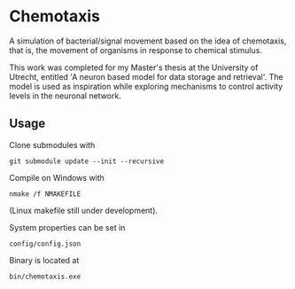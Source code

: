 # Chemotaxis

A simulation of bacterial/signal movement based on the idea of chemotaxis, that is, the movement of organisms in response to chemical stimulus.

This work was completed for my Master's thesis at the University of Utrecht, entitled 'A neuron based model for data storage and retrieval'. The model is used as inspiration while exploring mechanisms to control activity levels in the neuronal network.

## Usage

Clone submodules with
```
git submodule update --init --recursive
```

Compile on Windows with
```
nmake /f NMAKEFILE
```
(Linux makefile still under development).

System properties can be set in
```
config/config.json
```

Binary is located at
```
bin/chemotaxis.exe
```
